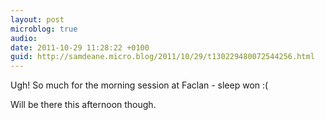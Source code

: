 ```yaml
---
layout: post
microblog: true
audio: 
date: 2011-10-29 11:28:22 +0100
guid: http://samdeane.micro.blog/2011/10/29/t130229480072544256.html
---
```

Ugh! So much for the morning session at Faclan - sleep won :(

Will be there this afternoon though.
